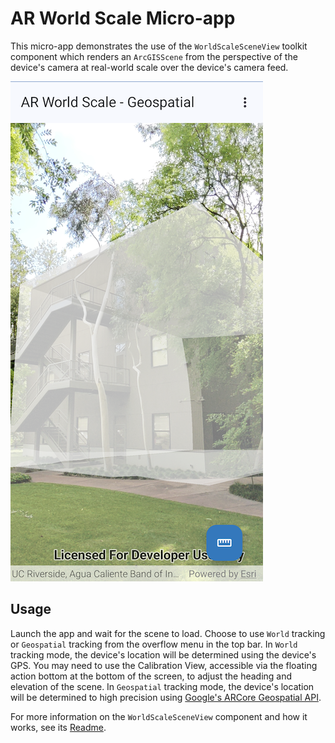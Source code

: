 # AR World Scale Micro-app

This micro-app demonstrates the use of the `WorldScaleSceneView` toolkit component which renders an `ArcGISScene` from the perspective of the device's camera at real-world scale over the device's camera feed.

![Screenshot](../../toolkit/ar/worldscale-screenshot.png)

## Usage

Launch the app and wait for the scene to load. Choose to use `World` tracking or `Geospatial` tracking from the overflow menu in the top bar. In `World` tracking mode, the device's location will be determined using the device's GPS. You may need to use the Calibration View, accessible via the floating action bottom at the bottom of the screen, to adjust the heading and elevation of the scene. In `Geospatial` tracking mode, the device's location will be determined to high precision using [Google's ARCore Geospatial API](https://developers.google.com/ar/develop/geospatial).

For more information on the `WorldScaleSceneView` component and how it works, see its [Readme](../../toolkit/ar/README.md).
